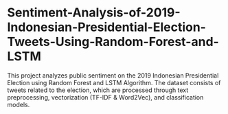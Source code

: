 # Sentiment-Analysis-of-2019-Indonesian-Presidential-Election-Tweets-Using-Random-Forest-and-LSTM
This project analyzes public sentiment on the 2019 Indonesian Presidential Election using Random Forest and LSTM Algorithm. The dataset consists of tweets related to the election, which are processed through text preprocessing, vectorization (TF-IDF &amp; Word2Vec), and classification models.
